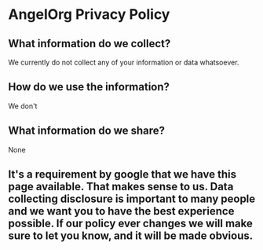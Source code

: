 # AngelOrg Privacy Policy
<h2>What information do we collect?</h2> 
<p>We currently do not collect any of your information or data whatsoever.</p> 
<h2>How do we use the information?</h2> 
<p>We don't</p> 
<h2>What information do we share?</h2> 
<p>None</p>
<h2>It's a requirement by google that we have this page available. That makes sense to us. Data collecting disclosure is important to many people and we want you to have the best experience possible. If our policy ever changes we will make sure to let you know, and it will be made obvious.</h2>
